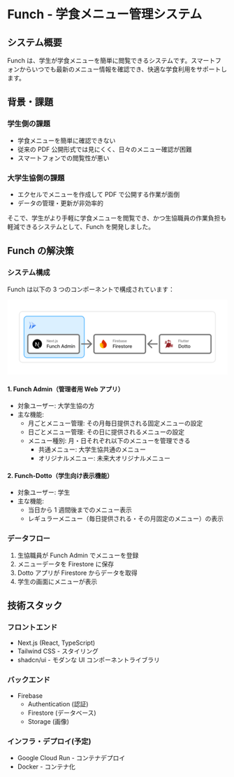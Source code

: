 # Funch - 学食メニュー管理システム

## システム概要

Funch は、学生が学食メニューを簡単に閲覧できるシステムです。スマートフォンからいつでも最新のメニュー情報を確認でき、快適な学食利用をサポートします。

## 背景・課題

### 学生側の課題

- 学食メニューを簡単に確認できない
- 従来の PDF 公開形式では見にくく、日々のメニュー確認が困難
- スマートフォンでの閲覧性が悪い

### 大学生協側の課題

- エクセルでメニューを作成して PDF で公開する作業が面倒
- データの管理・更新が非効率的

そこで、学生がより手軽に学食メニューを閲覧でき、かつ生協職員の作業負担も軽減できるシステムとして、Funch を開発しました。

## Funch の解決策

### システム構成

Funch は以下の 3 つのコンポーネントで構成されています：

![Funch システム構成図](./images/funch_architecture.png)

#### 1. Funch Admin（管理者用 Web アプリ）

- 対象ユーザー: 大学生協の方
- 主な機能:
  - 月ごとメニュー管理: その月毎日提供される固定メニューの設定
  - 日ごとメニュー管理: その日に提供されるメニューの設定
  - メニュー種別: 月・日それぞれ以下のメニューを管理できる
    - 共通メニュー: 大学生協共通のメニュー
    - オリジナルメニュー: 未来大オリジナルメニュー

#### 2. Funch-Dotto（学生向け表示機能）

- 対象ユーザー: 学生
- 主な機能:
  - 当日から 1 週間後までのメニュー表示
  - レギュラーメニュー（毎日提供される・その月固定のメニュー）の表示

### データフロー

1. 生協職員が Funch Admin でメニューを登録
2. メニューデータを Firestore に保存
3. Dotto アプリが Firestore からデータを取得
4. 学生の画面にメニューが表示

## 技術スタック

### フロントエンド

- Next.js (React, TypeScript)
- Tailwind CSS - スタイリング
- shadcn/ui - モダンな UI コンポーネントライブラリ

### バックエンド

- Firebase
  - Authentication (認証)
  - Firestore (データベース)
  - Storage (画像)

### インフラ・デプロイ(予定)

- Google Cloud Run - コンテナデプロイ
- Docker - コンテナ化
